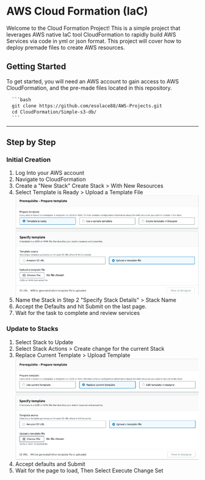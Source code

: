 # AWS Cloud Formation (IaC)

Welcome to the Cloud Formation Project! This is a simple project that leverages AWS native IaC tool CloudFormation to rapidly build AWS Services via code in yml or json format. This project will cover how to deploy premade files to create AWS resources. 

## Getting Started

To get started, you will need an AWS account to gain access to AWS CloudFormation, and the pre-made files located in this repository. 

      ```bash
      git clone https://github.com/esolace88/AWS-Projects.git
      cd CloudFormation/Simple-s3-db/
      ```

-------------

## Step by Step 

### Initial Creation
1. Log Into your AWS account
2. Navigate to CloudFormation
3. Create a "New Stack"
	Create Stack > With New Resources
4. Select Template is Ready > Upload a Template File
![alt text](https://github.com/esolace88/AWS-Projects/blob/main/CloudFormation/img/InitialCreation.png)
5. Name the Stack in Step 2 "Specify Stack Details" > Stack Name
6. Accept the Defaults and hit Submit on the last page. 
7. Wait for the task to complete and review services

### Update to Stacks

1. Select Stack to Update
2. Select Stack Actions > Create change for the current Stack 
3. Replace Current Template > Upload Template
![alt text](https://github.com/esolace88/AWS-Projects/blob/main/CloudFormation/img/UpdateStack.png)
4. Accept defaults and Submit 
5. Wait for the page to load, Then Select Execute Change Set
